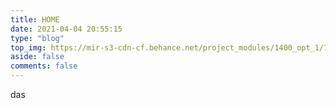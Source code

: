 ```yaml
---
title: HOME
date: 2021-04-04 20:55:15
type: "blog"
top_img: https://mir-s3-cdn-cf.behance.net/project_modules/1400_opt_1/73d3fd105695947.5f7eba2d311c5.jpg
aside: false
comments: false
---
```

das